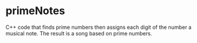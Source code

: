 # primeNotes
C++ code that finds prime numbers then assigns each digit of the number a musical note. 
The result is a song based on prime numbers.
